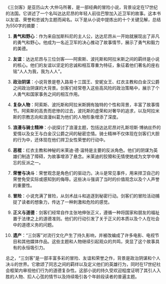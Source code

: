 《三剑客》是亚历山大·大仲马所著，是一部经典的冒险小说，背景设定在17世纪的法国。它讲述了一个名叫达达尼昂的年轻人前往巴黎加入近卫军的故事。这本书以友谊、荣誉和忠诚为主题而闻名。以下是从小说中提炼出的十个关键见解，总结为550字的摘要：

1. **勇气和野心**：作为来自加斯科尼的主人公，达达尼昂从一开始就展现出了非凡的勇气和野心。他成为一名近卫军的决心推动了故事情节，展示了勇气和毅力的美德。

2. **友谊**：达达尼昂与三位剑客——阿索斯、波托斯和阿拉米斯之间的羁绊是小说的核心。他们的友谊以坚定的忠诚和相互尊重为特征，象征着他们著名的座右铭“人人为我，我为人人”。

3. **政治阴谋**：小说背景是卷入路易十三国王、安妮女王、红衣主教和白金汉公爵之间政治阴谋的大背景。剑客们经常卷入这些高风险的政治策略中，展示了个人勇气和国家事务之间的相互作用。

4. **复杂人物**：阿索斯、波托斯和阿拉米斯拥有独特的个性和背景，丰富了故事情节。阿索斯的高贵而悲惨的过去，波托斯的虚荣和对奢华的追求，以及阿拉米斯的宗教志向和浪漫纠葛为他们的人物形象增添了深度。

5. **浪漫与骑士精神**：小说探讨了浪漫主题，包括达达尼昂对孔斯坦斯·博纳丝乔的爱情以及女王与白金汉公爵之间的秘密恋情。骑士精神不仅体现在剑客们大胆的行为中，还体现在他们捍卫女性荣誉的行动中。

6. **恶棍**：红衣主教和神秘的米莱迪·德·温特是主要的反派角色。他们的阴谋为英雄们制造了障碍，为故事增添了悬念。米莱迪的狡猾和无情使她成为文学中难忘的反派之一。

7. **荣誉与决斗**：荣誉观念是角色们的驱动力。决斗是常见事件，用来捍卫自己的荣誉免受实际或感知到的侮辱。这些决斗强调了当时的价值观念以及个人声誉的重要性。

8. **冒险**：小说充满了冒险，从剑术战斗和追逐到秘密行动。剑客们的冒险活动捕捉了读者的想象力，传达了一种刺激和危险的感觉。

9. **正义与道德**：剑客们经常自作主张地伸张正义，遵循一种将国家和朋友的福祉置于法律之上的道德准则。他们的行动引发了关于正义的本质以及个人在社会中的道德义务的问题。

10. **遗产**：“三剑客”对流行文化产生了持久影响，并被改编成了许多电影、电视节目和其他媒体作品。这些主题和人物继续引起观众的共鸣，突显了这个故事具有的永恒吸引力。

总之，“三剑客”是一部丰富多彩的冒险、友谊和荣誉之作，背景是政治阴谋和个人决斗的世界。它歌颂了同志之间的羁绊以及定义他们的英雄行为，同时在17世纪社会框架内审视他们行为的道德复杂性。这部小说的持久受欢迎程度证明了其引人入胜的人物、扣人心弦的情节以及持续吸引各个年龄段读者的普遍主题。